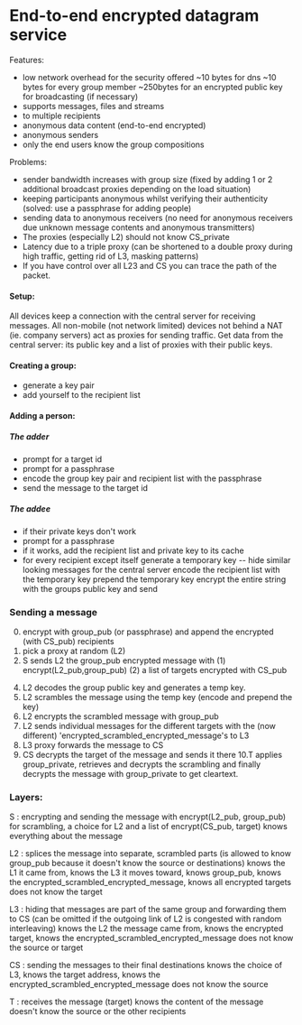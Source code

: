 # End-to-end encrypted datagram service

Features:
* low network overhead for the security offered
    ~10 bytes for dns
    ~10 bytes for every group member
    ~250bytes for an encrypted public key for broadcasting (if necessary)
* supports messages, files and streams
* to multiple recipients
* anonymous data content (end-to-end encrypted)
* anonymous senders
* only the end users know the group compositions

Problems:
* sender bandwidth increases with group size (fixed by adding 1 or 2 additional broadcast proxies depending on the load situation)
* keeping participants anonymous whilst verifying their authenticity (solved: use a passphrase for adding people)
* sending data to anonymous receivers (no need for anonymous receivers due unknown message contents and anonymous transmitters)
* The proxies (especially L2) should not know CS_private
* Latency due to a triple proxy (can be shortened to a double proxy during high traffic, getting rid of L3, masking patterns)
* If you have control over all L23 and CS you can trace the path of the packet.

#### Setup:
All devices keep a connection with the central server for receiving messages.
All non-mobile (not network limited) devices not behind a NAT (ie. company servers) act as proxies for sending traffic.
Get data from the central server: its public key and a list of proxies with their public keys.

#### Creating a group:
* generate a key pair
* add yourself to the recipient list

#### Adding a person:
##### The adder
* prompt for a target id
* prompt for a passphrase
* encode the group key pair and recipient list with the passphrase
* send the message to the target id

##### The addee
* if their private keys don't work
* prompt for a passphrase
* if it works, add the recipient list and private key to its cache
* for every recipient except itself
    generate a temporary key       -- hide similar looking messages for the central server
    encode the recipient list with the temporary key
    prepend the temporary key
    encrypt the entire string with the groups public key and send

### Sending a message
0. encrypt with group_pub (or passphrase) and append the encrypted (with CS_pub) recipients
1. pick a proxy at random (L2)
2. S sends L2 the group_pub encrypted message with (1) encrypt(L2_pub,group_pub) (2) a list of targets encrypted with CS_pub
<!-- 3. L1 sends the message to the proper L2 (stripping it of which L2 to use) -->
4. L2 decodes the group public key and generates a temp key.
5. L2 scrambles the message using the temp key (encode and prepend the key)
6. L2 encrypts the scrambled message with group_pub
7. L2 sends individual messages for the different targets with the (now different) 'encrypted_scrambled_encrypted_message's to L3
8. L3 proxy forwards the message to CS
9. CS decrypts the target of the message and sends it there
10.T applies group_private, retrieves and decrypts the scrambling and finally decrypts the message with group_private to get cleartext.


### Layers:
S   : encrypting and sending the message with encrypt(L2_pub, group_pub) for scrambling, a choice for L2 and a list of encrypt(CS_pub, target)
      knows everything about the message

<!--
L1  : hiding the source of the message for the rest of the chain, simply forwarding
      knows the source of the message, the choice of L2, encrypt(L2_pub, group_pub) and all encrypted targets
      does not know the target -->

L2  : splices the message into separate, scrambled parts (is allowed to know group_pub because it doesn't know the source or destinations)
      knows the L1 it came from, knows the L3 it moves toward, knows group_pub, knows the encrypted_scrambled_encrypted_message, knows all encrypted targets
      does not know the target

L3  : hiding that messages are part of the same group and forwarding them to CS (can be omitted if the outgoing link of L2 is congested with random interleaving)
      knows the L2 the message came from, knows the encrypted target, knows the encrypted_scrambled_encrypted_message
      does not know the source or target

CS  : sending the messages to their final destinations
      knows the choice of L3, knows the target address, knows the encrypted_scrambled_encrypted_message
      does not know the source

T   : receives the message (target)
      knows the content of the message
      doesn't know the source or the other recipients

